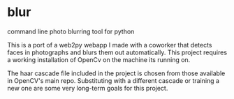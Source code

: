 blur
====

command line photo blurring tool for python


This is a port of a web2py webapp I made with a coworker that detects faces in photographs and blurs them out automatically.
This project requires a working installation of OpenCv on the machine its running on.

The haar cascade file included in the project is chosen from those available in OpenCV's main repo. Substituting with a different cascade or training
a new one are some very long-term goals for this project.

